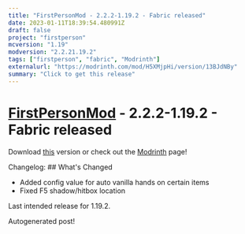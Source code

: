 ```yaml
---
title: "FirstPersonMod - 2.2.2-1.19.2 - Fabric released"
date: 2023-01-11T18:39:54.480991Z
draft: false
project: "firstperson"
mcversion: "1.19"
modversion: "2.2.21.19.2"
tags: ["firstperson", "fabric", "Modrinth"]
externalurl: "https://modrinth.com/mod/H5XMjpHi/version/13BJdNBy"
summary: "Click to get this release"
---
```

# [FirstPersonMod](/project/firstperson) - 2.2.2-1.19.2 - Fabric released
Download [this](https://modrinth.com/mod/H5XMjpHi/version/13BJdNBy) version or check out the [Modrinth](https://modrinth.com/mod/H5XMjpHi) page!

Changelog: ## What's Changed
* Added config value for auto vanilla hands on certain items
* Fixed F5 shadow/hitbox location

Last intended release for 1.19.2.

Autogenerated post!

